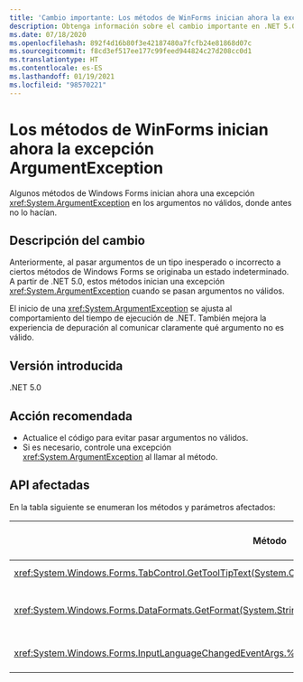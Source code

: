 ```yaml
---
title: 'Cambio importante: Los métodos de WinForms inician ahora la excepción ArgumentException'
description: Obtenga información sobre el cambio importante en .NET 5.0 por el que algunos métodos de Windows Forms ahora inician una excepción ArgumentException para los argumentos no válidos.
ms.date: 07/18/2020
ms.openlocfilehash: 892f4d16b80f3e42187480a7fcfb24e81868d07c
ms.sourcegitcommit: f8cd3ef517ee177c99feed944824c27d208cc0d1
ms.translationtype: HT
ms.contentlocale: es-ES
ms.lasthandoff: 01/19/2021
ms.locfileid: "98570221"
---
```

# <a name="winforms-methods-now-throw-argumentexception"></a>Los métodos de WinForms inician ahora la excepción ArgumentException

Algunos métodos de Windows Forms inician ahora una excepción <xref:System.ArgumentException> en los argumentos no válidos, donde antes no lo hacían.

## <a name="change-description"></a>Descripción del cambio

Anteriormente, al pasar argumentos de un tipo inesperado o incorrecto a ciertos métodos de Windows Forms se originaba un estado indeterminado. A partir de .NET 5.0, estos métodos inician una excepción <xref:System.ArgumentException> cuando se pasan argumentos no válidos.

El inicio de una <xref:System.ArgumentException> se ajusta al comportamiento del tiempo de ejecución de .NET. También mejora la experiencia de depuración al comunicar claramente qué argumento no es válido.

## <a name="version-introduced"></a>Versión introducida

.NET 5.0

## <a name="recommended-action"></a>Acción recomendada

- Actualice el código para evitar pasar argumentos no válidos.
- Si es necesario, controle una excepción <xref:System.ArgumentException> al llamar al método.

## <a name="affected-apis"></a>API afectadas

En la tabla siguiente se enumeran los métodos y parámetros afectados:

| Método | Nombre de parámetro | Condición | Versión agregada |
|-|-|-|-|
| <xref:System.Windows.Forms.TabControl.GetToolTipText(System.Object)?displayProperty=fullName> | `item` | El argumento no es del tipo <xref:System.Windows.Forms.TabPage>. | Versión preliminar 1 |
| <xref:System.Windows.Forms.DataFormats.GetFormat(System.String)?displayProperty=fullName> | `format` | El argumento es `null`, <xref:System.String.Empty?displayProperty=nameWithType> o un espacio en blanco. | Versión preliminar 5 |
| <xref:System.Windows.Forms.InputLanguageChangedEventArgs.%23ctor(System.Globalization.CultureInfo,System.Byte)> | `culture` | No se puede recuperar `InputLanguage` para la referencia cultural especificada. | Versión preliminar 7 |

<!--

### Affected APIs

- `M:System.Windows.Forms.TabControl.GetToolTipText(System.Object)`
- `M:System.Windows.Forms.DataFormats.GetFormat(System.String)`
- `M:System.Windows.Forms.InputLanguageChangedEventArgs.%23ctor(System.Globalization.CultureInfo,System.Byte)`

### Category

Windows Forms

-->
